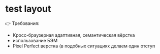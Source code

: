 # test layout

👉 Требования:
- Кросс-браузерная адаптивная, семантическая вёрстка
- использование БЭМ
- Pixel Perfect верстка (в подобных ситуациях делаем один отступ 